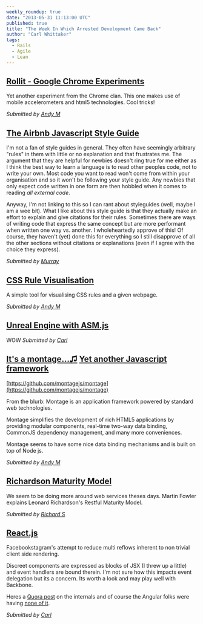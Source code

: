 ```yaml
---
weekly_roundup: true
date: "2013-05-31 11:13:00 UTC"
published: true
title: "The Week In Which Arrested Development Came Back"
author: "Carl Whittaker"
tags:
  - Rails
  - Agile
  - Lean
---
```


## [Rollit - Google Chrome Experiments](http://chrome.com/campaigns/rollit)
Yet another experiment from the Chrome clan. This one makes use of mobile accelerometers and html5 technologies. Cool tricks!

<em>Submitted by [Andy M](/people/andrew-mitchell)</em>

## [The Airbnb Javascript Style Guide](https://github.com/airbnb/javascript)

I'm not a fan of style guides in general.  They often have seemingly arbitrary "rules" in them with little or no explanation and that frustrates me.  The argument that they are helpful for newbies doesn't ring true for me either as I think the best way to learn a language is to read other peoples code, not to write your own.  Most code you want to read won't come from within your organisation and so it won't be following your style guide.  Any newbies that only expect code written in one form are then hobbled when it comes to reading *all external code*.

Anyway, I'm not linking to this so I can rant about styleguides (well, maybe I am a wee bit).  What I like about this style guide is that they actually make an effort to explain and give citations for their rules.  Sometimes there are ways of writing code that express the same concept but are more performant when written one way vs. another.  I wholeheartedly approve of this!  Of course, they haven't (yet) done this for everything so I still disapprove of all the other sections without citations or explanations (even if I agree with the choice they express).

<em>Submitted by [Murray](/people/murray-steele)</em>

## [CSS Rule Visualisation](http://css.benjaminbenben.com/)
A simple tool for visualising CSS rules and a given webpage.

<em>Submitted by [Andy M](/people/andrew-mitchell)</em>

## [Unreal Engine with ASM.js](http://www.flickr.com/photos/lyle/8894605855/)
WOW
<em>Submitted by [Carl](/people/carl-whittaker)</em>

## [It's a montage…♫](http://www.youtube.com/watch?v=JU9Uwhjlog8) [Yet another Javascript framework](http://montagejs.org/)
[https://github.com/montagejs/montage](https://github.com/montagejs/montage)

From the blurb: Montage is an application framework powered by standard web technologies.

Montage simplifies the development of rich HTML5 applications by providing modular components, real-time two-way data binding, CommonJS dependency management, and many more conveniences.

Montage seems to have some nice data binding mechanisms and is built on top of Node js.

<em>Submitted by [Andy M](/people/andrew-mitchell)</em>

## [Richardson Maturity Model](http://martinfowler.com/articles/richardsonMaturityModel.html)
We seem to be doing more around web services theses days.  Martin Fowler explains Leonard Richardson's Restful Maturity Model.

<em>Submitted by [Richard S](/people/richard-stobart)</em>

## [React.js](http://facebook.github.io/react/)
Facebookstagram's attempt to reduce multi reflows inherent to non trivial client side rendering.

Discreet components are expressed as blocks of JSX (I threw up a little) and event handlers are bound therein. I'm not sure how this impacts event delegation but its a concern. Its worth a look and may play well with Backbone.

Heres a [Quora post](http://www.quora.com/Pete-Hunt/Posts/React-Under-the-Hood) on the internals and of course the Angular folks were having [none of it](https://medium.com/make-your-own-apps/e71bcedc36b).

<em>Submitted by [Carl](/people/carl-whittaker)</em>
